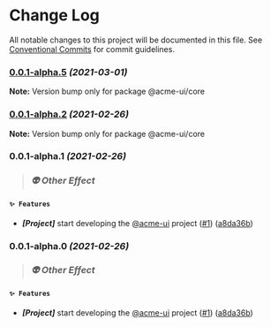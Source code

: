 # Change Log

All notable changes to this project will be documented in this file.
See [Conventional Commits](https://conventionalcommits.org) for commit guidelines.

### [0.0.1-alpha.5](https://github.com/yufuid/acme-ui/compare/v0.0.1-alpha.4...v0.0.1-alpha.5) _(2021-03-01)_

**Note:** Version bump only for package @acme-ui/core





### [0.0.1-alpha.2](https://github.com/yufuid/acme-ui/compare/v0.0.1-alpha.1...v0.0.1-alpha.2) _(2021-02-26)_

**Note:** Version bump only for package @acme-ui/core





### 0.0.1-alpha.1 _(2021-02-26)_

> ### _👽 Other Effect_

#### `✨ Features`

* ***[Project]***  start developing the [@acme-ui](https://github.com/acme-ui) project ([#1](https://github.com/yufuid/acme-ui/issues/1)) ([a8da36b](https://github.com/yufuid/acme-ui/commit/a8da36ba3c75e029af084b79d0fd811ea009cb23))



### 0.0.1-alpha.0 _(2021-02-26)_

> ### _👽 Other Effect_

#### `✨ Features`

* ***[Project]***  start developing the [@acme-ui](https://github.com/acme-ui) project ([#1](https://github.com/yufuid/acme-ui/issues/1)) ([a8da36b](https://github.com/yufuid/acme-ui/commit/a8da36ba3c75e029af084b79d0fd811ea009cb23))
